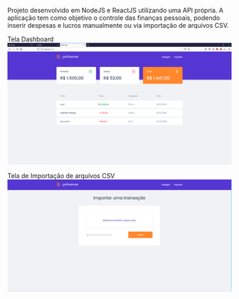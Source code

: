 Projeto desenvolvido em NodeJS e ReactJS utilizando uma API própria. A aplicação tem como objetivo o controle das finanças pessoais, podendo inserir despesas e lucros manualmente ou via importação de arquivos CSV.


Tela Dashboard
![](/src/assets/Capturar.png)


Tela de Importação de arquivos CSV
![](/src/assets/Capturar1.png)
